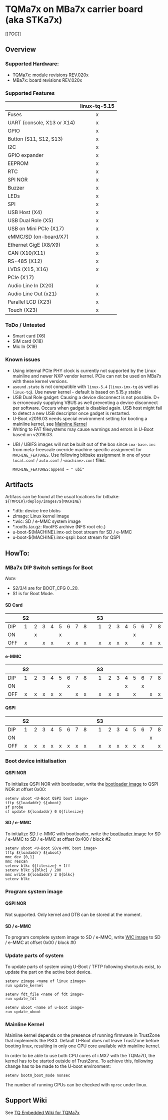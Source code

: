 # TQMa7x on MBa7x carrier board (aka STKa7x)

[[_TOC_]]

## Overview

### Supported Hardware:

* TQMa7x: module revisions REV.020x
* MBa7x:  board revisions REV.020x

### Supported Features

|                              | linux-tq-5.15 |
| ---------------------------- | :-----------: |
| Fuses                        |      x        |
| UART (console, X13 or X14)   |      x        |
| GPIO                         |      x        |
| Button (S11, S12, S13)       |      x        |
| I2C                          |      x        |
| GPIO expander                |      x        |
| EEPROM                       |      x        |
| RTC                          |      x        |
| SPI NOR                      |      x        |
| Buzzer                       |      x        |
| LEDs                         |      x        |
| SPI                          |      x        |
| USB Host (X4)                |      x        |
| USB Dual Role (X5)           |      x        |
| USB on Mini PCIe (X17)       |      x        |
| eMMC/SD (on-board/X7)        |      x        |
| Ethernet GigE (X8/X9)        |      x        |
| CAN (X10/X11)                |      x        |
| RS-485 (X12)                 |      x        |
| LVDS (X15, X16)              |      x        |
| PCIe (X17)                   |               |
| Audio Line In (X20)          |      x        |
| Audio Line Out (x21)         |      x        |
| Parallel LCD (X23)           |      x        |
| Touch (X23)                  |      x        |

### ToDo / Untested
* Smart card (X6)
* SIM card (X18)
* Mic In (X19)

### Known issues

- Using internal PCIe PHY clock is currently not supported by the Linux
  mainline and newer NXP vendor kernel. PCIe can not be used on MBa7x
  with these kernel versions.
- `asound.state` is not compatible with `linux-5.4`
  (`linux-imx-tq` as well as `linux-tq`). Use newer kernel - default is
  based on 5.15.y stable
- USB Dual Role gadget: Causing a device disconnect is not possible. D+ is
  erroneously supplying VBUS as well preventing a device disconnect per software.
  Occurs when gadget is disabled again. USB host might fail to detect a new USB
  descriptor once gadget is restarted.
- U-Boot v2016.03 needs special environment setting for booting a mainline
  kernel, see [Mainline Kernel](#mainline_kernel)
- Writing to FAT filesystems may cause warnings and errors in U-Boot
  based on v2016.03.
* UBI / UBIFS images will not be built out of the box since `imx-base.inc` from
  meta-freescale override machine specific assignment for `MACHINE_FEATURES`.
  Use following bitbake assignment in one of your `local.conf` / `auto.conf` /
  `<machine>.conf` files:
  ```
  MACHINE_FEATURES:append = " ubi"
  ```

## Artifacts

Artifacs can be found at the usual locations for bitbake:
`${TMPDIR}/deploy/images/${MACHINE}`

* \*.dtb: device tree blobs
* zImage: Linux kernel image
* \*.wic: SD / e-MMC system image
* \*.rootfs.tar.gz: RootFS archive (NFS root etc.)
* u-boot-${MACHINE}.imx-sd: boot stream for SD / e-MMC
* u-boot-${MACHINE}.imx-qspi: boot stream for QSPI

## HowTo:

### MBa7x DIP Switch settings for Boot

_Note:_

* S2/3/4 are for BOOT_CFG 0..20.
* S1 is for Boot Mode.

#### SD Card

|         |  S2  |     |     |     |     |     |     |     |    |  S3  |     |     |     |     |     |     |     |    |  S4 |     |     |     |    |  S1 |     |
| ------- | :--: | :-: | :-: | :-: | :-: | :-: | :-: | :-: | -- | :--: | :-: | :-: | :-: | :-: | :-: | :-: | :-: | -- | :-: | :-: | :-: | :-: | -- | :-: | :-: |
| DIP     |  1   |  2  |  3  |  4  |  5  |  6  |  7  |  8  |    |  1   |  2  |  3  |  4  |  5  |  6  |  7  |  8  |    |  1  |  2  |  3  |  4  |    |  1  |  2  |
| ON      |      |  x  |     |     |  x  |     |     |     |    |      |     |     |     |  x  |     |     |     |    |     |     |     |     |    |  x  |     |
| OFF     |  x   |     |  x  |  x  |     |  x  |  x  |  x  |    |  x   |  x  |  x  |  x  |     |  x  |  x  |  x  |    |  -  |  -  |  -  |  -  |    |     |  x  |

#### e-MMC

|         |  S2  |     |     |     |     |     |     |     |    |  S3  |     |     |     |     |     |     |     |    |  S4 |     |     |     |    |  S1 |     |
| ------- | :--: | :-: | :-: | :-: | :-: | :-: | :-: | :-: | -- | :--: | :-: | :-: | :-: | :-: | :-: | :-: | :-: | -- | :-: | :-: | :-: | :-: | -- | :-: | :-: |
| DIP     |  1   |  2  |  3  |  4  |  5  |  6  |  7  |  8  |    |  1   |  2  |  3  |  4  |  5  |  6  |  7  |  8  |    |  1  |  2  |  3  |  4  |    |  1  |  2  |
| ON      |      |     |     |     |     |  x  |     |     |    |      |     |     |  x  |     |  x  |     |     |    |     |     |     |     |    |  x  |     |
| OFF     |  x   |  x  |  x  |  x  |  x  |     |  x  |  x  |    |  x   |  x  |  x  |     |  x  |     |  x  |  x  |    |  -  |  -  |  -  |  -  |    |     |  x  |

#### QSPI

|         |  S2  |     |     |     |     |     |     |     |    |  S3  |     |     |     |     |     |     |     |    |  S4 |     |     |     |    |  S1 |     |
| ------- | :--: | :-: | :-: | :-: | :-: | :-: | :-: | :-: | -- | :--: | :-: | :-: | :-: | :-: | :-: | :-: | :-: | -- | :-: | :-: | :-: | :-: | -- | :-: | :-: |
| DIP     |  1   |  2  |  3  |  4  |  5  |  6  |  7  |  8  |    |  1   |  2  |  3  |  4  |  5  |  6  |  7  |  8  |    |  1  |  2  |  3  |  4  |    |  1  |  2  |
| ON      |      |     |     |     |     |     |     |     |    |      |     |     |     |     |     |  x  |     |    |     |     |     |     |    |  x  |     |
| OFF     |  x   |  x  |  x  |  x  |  x  |  x  |  x  |  x  |    |  x   |  x  |  x  |  x  |  x  |  x  |     |  x  |    |  -  |  -  |  -  |  -  |    |     |  x  |

### Boot device initialisation

#### QSPI NOR

To initialize QSPI NOR with bootloader, write the [bootloader image](#artifacts)
to QSPI NOR at offset 0x00:

```
setenv uboot <U-Boot QSPI boot image>
tftp ${loadaddr} ${uboot}
sf probe
sf update ${loadaddr} 0 ${filesize}
```

#### SD / e-MMC

To initialize SD / e-MMC with bootloader, write the [bootloader image](#artifacts)
for SD / e-MMC to SD / e-MMC at offset 0x400 / block #2

```
setenv uboot <U-Boot SD/e-MMC boot image>
tftp ${loadaddr} ${uboot}
mmc dev [0,1]
mmc rescan
setenv blkc ${filesize} + 1ff
setenv blkc ${blkc} / 200
mmc write ${loadaddr} 2 ${blkc}
setenv blkc
```

### Program system image

#### QSPI NOR

Not supported. Only kernel and DTB can be stored at the moment.

#### SD / e-MMC

To program complete system image to SD / e-MMC, write [WIC image](#artifacts)
to SD / e-MMC at offset 0x00 / block #0

### Update parts of system

To update parts of system using U-Boot / TFTP following shortcuts exist, to
update the part on the active boot device.

```
setenv zimage <name of linux zimage>
run update_kernel
```

```
setenv fdt_file <name of fdt image>
run update_fdt
```

```
setenv uboot <name of u-boot image>
run update_uboot
```

### Mainline Kernel

Mainline kernel depends on the presence of running firmware in TrustZone
that implements the PSCI. Default U-Boot does not leave TrustZone before
booting linux, resulting in only one CPU core available with mainline kernel.

In order to be able to use both CPU cores of i.MX7 with the TQMa7D, the
kernel has to be started outside of TrustZone. To achieve this, following
change has to be made to the U-boot environment:

```
setenv bootm_boot_mode nonsec
```

The number of running CPUs can be checked with `nproc` under linux.

## Support Wiki

See [TQ Embedded Wiki for TQMa7x](https://support.tq-group.com/en/arm/tqma7x)
